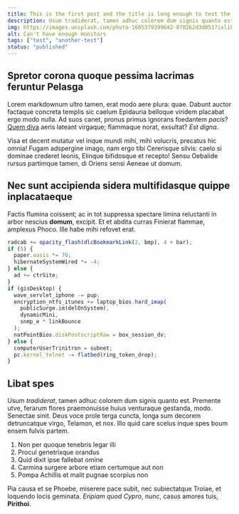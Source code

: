 ```yaml
---
title: This is the first post and the title is long enough to test the wrapping
description: Usum tradiderat, tamen adhuc colorem dum signis quanto est. Premente utve, ferarum flores praemonuisse huius venturaque gestanda, modo. Senectae sinit. Deus voce prole terga cuncta, longa sum decorem detruncatque virgo, Telamon, et nox. Illo quid care scelus inque spes boum ensem fulvis partem.
img: https://images.unsplash.com/photo-1605379399642-870262d3d051?ixlib=rb-1.2.1&ixid=MnwxMjA3fDB8MHxwaG90by1wYWdlfHx8fGVufDB8fHx8&auto=format&fit=crop&w=1812&q=80
alt: Can't have enough monitors
tags: ["test", "another-test"]
status: "published"
---
```


## Spretor corona quoque pessima lacrimas feruntur Pelasga

Lorem markdownum ultro tamen, erat modo aere plura: quae. Dabunt auctor factaque
concreta templis sic caelum Epidauria belloque viridem placabat ergo modo nulla.
Ad suos canet, pronus primus ignorans foedantem _pacis_? [Quem
diva](http://tulissetquod.org/fratrilabe) aeris lateant virgaque; flammaque
norat, exsultat? _Est digna_.

Visa et decent mutatur vel inque mundi mihi, mihi volucris, precatus hic omnia!
Fugam adspergine imago, nam ergo tibi Cererisque silvis: caelo si dominae
crederet leonis, Elinque bifidosque et recepto! Sensu Oebalide rursus partimque
tamen, di Oriens sensi Aeneae ut domum.

## Nec sunt accipienda sidera multifidasque quippe inplacataeque

Factis flumina coissent; ac in tot suppressa spectare limina reluctanti in arbor
nescius **domum**, excipit. Et et abdita curras Finierat flammae, amplexus
Phoco. Ille habe mihi refovet erat.

```js
radcab += opacity_flash(dlcBookmarkLink(2, bmp), 4 + bar);
if (5) {
  paper.oasis *= 70;
  hibernateSystemWired *= -4;
} else {
  ad += ctrSite;
}
if (gisDesktop) {
  wave_servlet_iphone -= pup;
  encryption_ntfs_itunes += laptop_bios.hard_imap(
    publicSurge.im(delOnSystem),
    dynamicMini,
    snmp_e * linkBounce
  );
  natPointBios.diskPostscriptRaw = box_session_dv;
} else {
  computerUserTrinitron = subnet;
  pc.kernel_telnet -= flatbed(ring_token_drop);
}
```

## Libat spes

Usum _tradiderat_, tamen adhuc colorem dum signis quanto est. Premente utve,
ferarum flores praemonuisse huius venturaque gestanda, modo. Senectae sinit.
Deus voce prole terga cuncta, longa sum decorem detruncatque virgo, Telamon, et
nox. Illo quid care scelus inque spes boum ensem fulvis partem.

1. Non per quoque tenebris legar illi
2. Procul genetrixque orandus
3. Quid dixit ipse fallebat omine
4. Carmina surgere arbore etiam certumque aut non
5. Pompa Achillis et malit pugnae scorpius non

Pia causa et se Phoebe, miserere pace subit, nec subiectatque Troiae, et
loquendo locis geminata. _Eripiam quod Cypro_, nunc, casus amores tuis,
**Pirithoi**.
